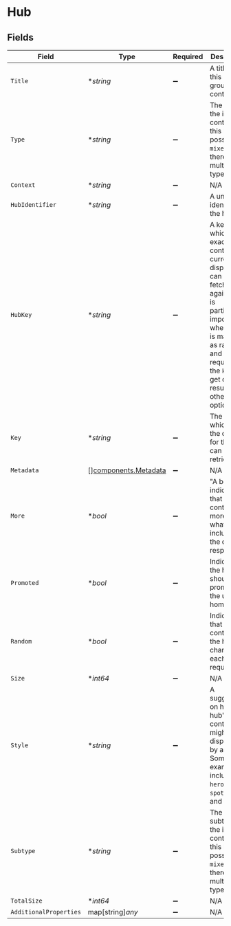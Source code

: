 # Hub


## Fields

| Field                                                                                                                                                                                                                  | Type                                                                                                                                                                                                                   | Required                                                                                                                                                                                                               | Description                                                                                                                                                                                                            | Example                                                                                                                                                                                                                |
| ---------------------------------------------------------------------------------------------------------------------------------------------------------------------------------------------------------------------- | ---------------------------------------------------------------------------------------------------------------------------------------------------------------------------------------------------------------------- | ---------------------------------------------------------------------------------------------------------------------------------------------------------------------------------------------------------------------- | ---------------------------------------------------------------------------------------------------------------------------------------------------------------------------------------------------------------------- | ---------------------------------------------------------------------------------------------------------------------------------------------------------------------------------------------------------------------- |
| `Title`                                                                                                                                                                                                                | **string*                                                                                                                                                                                                              | :heavy_minus_sign:                                                                                                                                                                                                     | A title for this grouping of content                                                                                                                                                                                   |                                                                                                                                                                                                                        |
| `Type`                                                                                                                                                                                                                 | **string*                                                                                                                                                                                                              | :heavy_minus_sign:                                                                                                                                                                                                     | The type of the items contained in this hub, or possibly `mixed` if there are multiple types                                                                                                                           | track                                                                                                                                                                                                                  |
| `Context`                                                                                                                                                                                                              | **string*                                                                                                                                                                                                              | :heavy_minus_sign:                                                                                                                                                                                                     | N/A                                                                                                                                                                                                                    | hub.home.onDeck                                                                                                                                                                                                        |
| `HubIdentifier`                                                                                                                                                                                                        | **string*                                                                                                                                                                                                              | :heavy_minus_sign:                                                                                                                                                                                                     | A unique identifier for the hub                                                                                                                                                                                        | home.onDeck                                                                                                                                                                                                            |
| `HubKey`                                                                                                                                                                                                               | **string*                                                                                                                                                                                                              | :heavy_minus_sign:                                                                                                                                                                                                     | A key at which the exact content currently displayed can be fetched again. This is particularly important when a hub is marked as random and requesting the `key` may get different results. It's otherwise optional.<br/> |                                                                                                                                                                                                                        |
| `Key`                                                                                                                                                                                                                  | **string*                                                                                                                                                                                                              | :heavy_minus_sign:                                                                                                                                                                                                     | The key at which all of the content for this hub can be retrieved                                                                                                                                                      | /hubs/sections/home/onDeck                                                                                                                                                                                             |
| `Metadata`                                                                                                                                                                                                             | [][components.Metadata](../../models/components/metadata.md)                                                                                                                                                           | :heavy_minus_sign:                                                                                                                                                                                                     | N/A                                                                                                                                                                                                                    |                                                                                                                                                                                                                        |
| `More`                                                                                                                                                                                                                 | **bool*                                                                                                                                                                                                                | :heavy_minus_sign:                                                                                                                                                                                                     | "A boolean indicating that the hub contains more than what's included in the current response."<br/>                                                                                                                   |                                                                                                                                                                                                                        |
| `Promoted`                                                                                                                                                                                                             | **bool*                                                                                                                                                                                                                | :heavy_minus_sign:                                                                                                                                                                                                     | Indicating if the hub should be promoted to the user's homescreen                                                                                                                                                      |                                                                                                                                                                                                                        |
| `Random`                                                                                                                                                                                                               | **bool*                                                                                                                                                                                                                | :heavy_minus_sign:                                                                                                                                                                                                     | Indicating that the contents of the hub may change on each request                                                                                                                                                     |                                                                                                                                                                                                                        |
| `Size`                                                                                                                                                                                                                 | **int64*                                                                                                                                                                                                               | :heavy_minus_sign:                                                                                                                                                                                                     | N/A                                                                                                                                                                                                                    | 1                                                                                                                                                                                                                      |
| `Style`                                                                                                                                                                                                                | **string*                                                                                                                                                                                                              | :heavy_minus_sign:                                                                                                                                                                                                     | A suggestion on how this hub's contents might be displayed by a client. Some examples include `hero`, `list`, `spotlight`, and `upsell`                                                                                |                                                                                                                                                                                                                        |
| `Subtype`                                                                                                                                                                                                              | **string*                                                                                                                                                                                                              | :heavy_minus_sign:                                                                                                                                                                                                     | The subtype of the items contained in this hub, or possibly `mixed` if there are multiple types                                                                                                                        | podcast                                                                                                                                                                                                                |
| `TotalSize`                                                                                                                                                                                                            | **int64*                                                                                                                                                                                                               | :heavy_minus_sign:                                                                                                                                                                                                     | N/A                                                                                                                                                                                                                    | 8                                                                                                                                                                                                                      |
| `AdditionalProperties`                                                                                                                                                                                                 | map[string]*any*                                                                                                                                                                                                       | :heavy_minus_sign:                                                                                                                                                                                                     | N/A                                                                                                                                                                                                                    |                                                                                                                                                                                                                        |